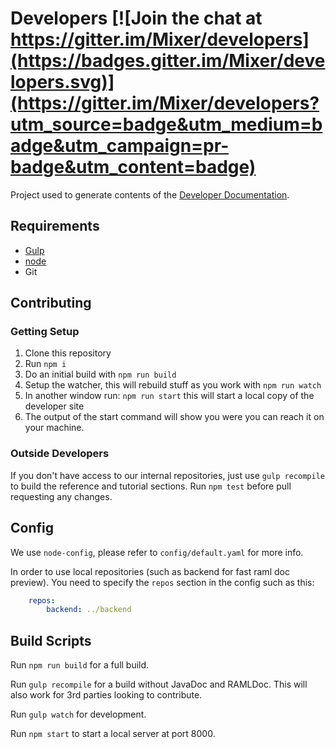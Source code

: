 # Developers [![Join the chat at https://gitter.im/Mixer/developers](https://badges.gitter.im/Mixer/developers.svg)](https://gitter.im/Mixer/developers?utm_source=badge&utm_medium=badge&utm_campaign=pr-badge&utm_content=badge)

Project used to generate contents of the [Developer Documentation](https://dev.mixer.com).

## Requirements

- [Gulp](http://gulpjs.com/)
- [node](https://nodejs.org/en/)
- Git

## Contributing

### Getting Setup
1. Clone this repository
1. Run `npm i`
1. Do an initial build with `npm run build`
1. Setup the watcher, this will rebuild stuff as you work with `npm run watch`
1. In another window run: `npm run start` this will start a local copy of the developer site
1. The output of the start command will show you were you can reach it on your machine.

### Outside Developers

If you don't have access to our internal repositories, just use `gulp recompile` to build the reference and tutorial sections.
Run `npm test` before pull requesting any changes.

## Config

We use `node-config`, please refer to `config/default.yaml` for more info.

In order to use local repositories (such as backend for fast raml doc preview).
You need to specify the `repos` section in the config such as this:

```yaml
    repos:
        backend: ../backend
```

## Build Scripts

Run `npm run build` for a full build.

Run `gulp recompile` for a build without JavaDoc and RAMLDoc. This will also work for 3rd parties looking to contribute.

Run `gulp watch` for development.

Run `npm start` to start a local server at port 8000.
